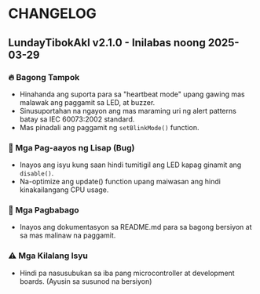# CHANGELOG

## LundayTibokAkl v2.1.0 - Inilabas noong 2025-03-29

### 🔥 Bagong Tampok
- Hinahanda ang suporta para sa "heartbeat mode" upang gawing mas malawak ang paggamit sa LED, at buzzer.
- Sinusuportahan na ngayon ang mas maraming uri ng alert patterns batay sa IEC 60073:2002 standard.
- Mas pinadali ang paggamit ng `setBlinkMode()` function.

### 🐞 Mga Pag-aayos ng Lisap (Bug)
- Inayos ang isyu kung saan hindi tumitigil ang LED kapag ginamit ang `disable()`.
- Na-optimize ang update() function upang maiwasan ang hindi kinakailangang CPU usage.

### 🔄 Mga Pagbabago
- Inayos ang dokumentasyon sa README.md para sa bagong bersiyon at sa mas malinaw na paggamit.

### ⚠️ Mga Kilalang Isyu
- Hindi pa nasusubukan sa iba pang microcontroller at development boards. (Ayusin sa susunod na bersiyon)